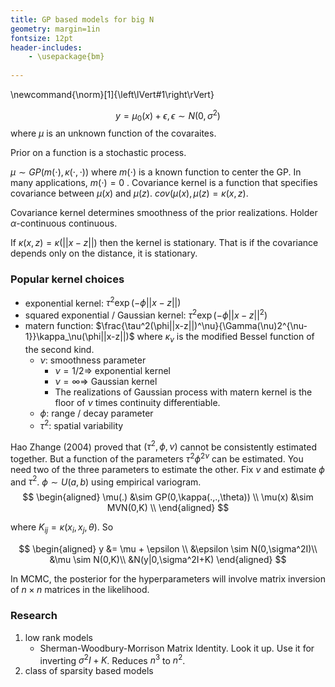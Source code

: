 ```yaml
---
title: GP based models for big N
geometry: margin=1in
fontsize: 12pt
header-includes: 
    - \usepackage{bm}
        
---
```


\newcommand{\norm}[1]{\left\lVert#1\right\rVert}

$$
  y = \mu_0(x) + \epsilon, \epsilon \sim N(0,\sigma^2)
$$
where $\mu$ is an unknown function of the covaraites.

Prior on a function is a stochastic process.

$\mu \sim GP(m(\cdot),\kappa(\cdot,\cdot))$ where $m(\cdot)$ is a known function to center the GP. In many applications, $m(\cdot)=0$ . Covariance kernel is a function that specifies covariance between $\mu(x)$ and $\mu(z)$. $cov(\mu(x),\mu(z) = \kappa(x,z)$.

Covariance kernel determines smoothness of the prior realizations. Holder $\alpha$-continuous continuous.

If $\kappa(x,z) = \kappa(||x-z||)$ then the kernel is stationary. That is if the covariance depends only on the distance, it is stationary.

### Popular kernel choices

- exponential kernel: $\tau^2\exp(-\phi||x-z||)$
- squared exponential / Gaussian kernel: $\tau^2\exp(-\phi||x-z||^2)$
- matern function: $\frac{\tau^2(\phi||x-z||)^\nu}{\Gamma(\nu)2^{\nu-1}}\kappa_\nu(\phi||x-z||)$ where $\kappa_\nu$ is the modified Bessel function of the second kind.
    - $\nu$: smoothness parameter
        - $\nu=1/2 \Rightarrow$ exponential kernel
        - $\nu=\infty \Rightarrow$ Gaussian kernel
        - The realizations of Gaussian process with matern kernel is the floor of $\nu$ times continuity differentiable.
    - $\phi$: range / decay parameter
    - $\tau^2$: spatial variability

Hao Zhange (2004) proved that $(\tau^2,\phi,\nu)$ cannot be consistently estimated together. But a function of the parameters $\tau^2\phi^{2\nu}$ can be estimated. You need two of the three parameters to estimate the other. Fix $\nu$ and estimate $\phi$ and $\tau^2$. $\phi \sim U(a,b)$ using empirical variogram.
$$
\begin{aligned}
  \mu(.) &\sim GP(0,\kappa(.,.,\theta)) \\
  \mu(x) &\sim MVN(0,K) \\
\end{aligned}
$$

where $K_{ij} = \kappa(x_i,x_j,\theta)$. So 

$$
\begin{aligned}
  y &= \mu + \epsilon \\
  &\epsilon \sim N(0,\sigma^2I)\\
  &\mu \sim N(0,K)\\
  &N(y|0,\sigma^2I+K)
\end{aligned}
$$

In MCMC, the posterior for the hyperparameters will involve matrix inversion of $n\times n$ matrices in the likelihood.

### Research

1. low rank models
    - Sherman-Woodbury-Morrison Matrix Identity. Look it up. Use it for inverting $\sigma^2I + K$. Reduces $n^3$ to $n^2$.
2. class of sparsity based models
